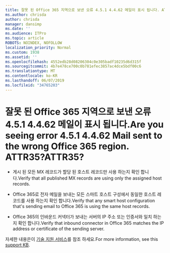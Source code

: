 ```yaml
---
title: 잘못 된 Office 365 지역으로 보낸 오류 4.5.1 4.4.62 메일이 표시 됩니다. ATTR35?
ms.author: chrisda
author: chrisda
manager: dansimp
ms.date: ''
ms.audience: ITPro
ms.topic: article
ROBOTS: NOINDEX, NOFOLLOW
localization_priority: Normal
ms.custom: 1938
ms.assetid: ''
ms.openlocfilehash: 4552edb28d08206304c0e305badf10235d6d315f
ms.sourcegitcommit: 4b7e478ce700c0b781efec3857ac4dce5bdf00c6
ms.translationtype: MT
ms.contentlocale: ko-KR
ms.lasthandoff: 06/07/2019
ms.locfileid: "34765203"
---
```

# <a name="are-you-seeing-error-451-4462-mail-sent-to-the-wrong-office-365-region-attr35"></a><span data-ttu-id="6f254-103">잘못 된 Office 365 지역으로 보낸 오류 4.5.1 4.4.62 메일이 표시 됩니다.</span><span class="sxs-lookup"><span data-stu-id="6f254-103">Are you seeing error 4.5.1 4.4.62 Mail sent to the wrong Office 365 region.</span></span> <span data-ttu-id="6f254-104">ATTR35?</span><span class="sxs-lookup"><span data-stu-id="6f254-104">ATTR35?</span></span>

- <span data-ttu-id="6f254-105">게시 된 모든 MX 레코드가 할당 된 호스트 레코드만 사용 하는지 확인 합니다.</span><span class="sxs-lookup"><span data-stu-id="6f254-105">Verify that all published MX records are using only the assigned host records.</span></span>

- <span data-ttu-id="6f254-106">Office 365로 전자 메일을 보내는 모든 스마트 호스트 구성에서 동일한 호스트 레코드를 사용 하는지 확인 합니다.</span><span class="sxs-lookup"><span data-stu-id="6f254-106">Verify that any smart host configuration that's sending email to Office 365 is using the same host records.</span></span>

- <span data-ttu-id="6f254-107">Office 365의 인바운드 커넥터가 보내는 서버의 IP 주소 또는 인증서와 일치 하는지 확인 합니다.</span><span class="sxs-lookup"><span data-stu-id="6f254-107">Verify that inbound connector in Office 365 matches the IP address or certificate of the sending server.</span></span>

<span data-ttu-id="6f254-108">자세한 내용은이 [기술 지원 서비스](https://support.microsoft.com/help/4057301/attr35-response-code-when-mail-is-sent-to-eop-exo)를 참조 하세요.</span><span class="sxs-lookup"><span data-stu-id="6f254-108">For more information, see this [support KB](https://support.microsoft.com/help/4057301/attr35-response-code-when-mail-is-sent-to-eop-exo).</span></span>
